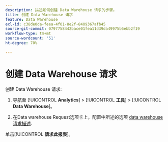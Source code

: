 ```yaml
---
description: 描述如何创建 Data Warehouse 请求的步骤。
title: 创建 Data Warehouse 请求
feature: Data Warehouse
exl-id: c38de0da-feea-4f01-8e2f-8409367afb45
source-git-commit: 0797758442bace01fea11d39da49975b6ebb2f19
workflow-type: tm+mt
source-wordcount: '51'
ht-degree: 70%

---
```


# 创建 Data Warehouse 请求

创建 Data Warehouse 请求:

1. 导航至 [!UICONTROL **Analytics**] > [!UICONTROL **工具**] > [!UICONTROL **Data Warehouse**]。

1. 在Data warehouse Request选项卡上，配置中所述的选项 [data warehouse请求描述](/help/export/data-warehouse/data-warehouse.md).

单击&#x200B;[!UICONTROL **请求此报表**]。
